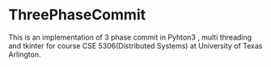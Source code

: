 # ThreePhaseCommit
This is an implementation of 3 phase commit in Pyhton3 , multi threading and tkinter for course  CSE 5306(Distributed Systems) at University of Texas Arlington.
